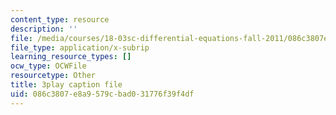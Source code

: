 ```yaml
---
content_type: resource
description: ''
file: /media/courses/18-03sc-differential-equations-fall-2011/086c3807e8a9579cbad031776f39f4df_YQ7HEE8-OfA.vtt
file_type: application/x-subrip
learning_resource_types: []
ocw_type: OCWFile
resourcetype: Other
title: 3play caption file
uid: 086c3807-e8a9-579c-bad0-31776f39f4df
---
```

